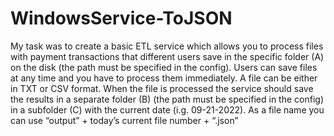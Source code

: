 # WindowsService-ToJSON
My task was to create a basic ETL service which allows you to process files with payment transactions that different users save in the specific folder (A) on the disk (the path must be specified in the config). Users can save files at any time and you have to process them immediately. A file can be either in TXT or CSV format.
When the file is processed the service should save the results in a separate folder (B) (the path must be specified in the config) in a subfolder (C) with the current date (i.g. 09-21-2022). As a file name you can use “output” + today’s current file number + “.json”
